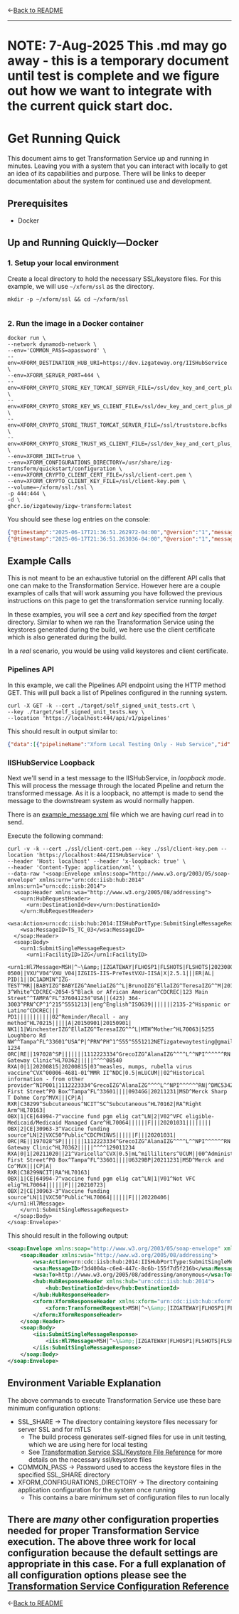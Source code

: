 &larr;[Back to README](../README.md)

---
# NOTE: 7-Aug-2025 This .md may go away - this is a temporary document until test is complete and we figure out how we want to integrate with the current quick start doc.

# Get Running Quick

This document aims to get Transformation Service up and running in minutes. Leaving you with a system that you can interact with locally to get an idea of its capabilities and purpose. There will be links to deeper documentation about the system for continued use and development.

## Prerequisites

- Docker

## Up and Running Quickly—Docker

### 1. Setup your local environment
Create a local directory to hold the necessary SSL/keystore files. For this example, we will use `~/xform/ssl` as the directory.
```shell
mkdir -p ~/xform/ssl && cd ~/xform/ssl
  
```

### 2. Run the image in a Docker container

```shell
docker run \
--network dynamodb-network \
--env='COMMON_PASS=apassword' \
--env=XFORM_DESTINATION_HUB_URI=https://dev.izgateway.org/IISHubService \
--env=XFORM_SERVER_PORT=444 \
--env=XFORM_CRYPTO_STORE_KEY_TOMCAT_SERVER_FILE=/ssl/dev_key_and_cert_plus_phiz_certs_keystore.bcfks \
--env=XFORM_CRYPTO_STORE_KEY_WS_CLIENT_FILE=/ssl/dev_key_and_cert_plus_phiz_certs_keystore.bcfks \
--env=XFORM_CRYPTO_STORE_TRUST_TOMCAT_SERVER_FILE=/ssl/truststore.bcfks \
--env=XFORM_CRYPTO_STORE_TRUST_WS_CLIENT_FILE=/ssl/dev_key_and_cert_plus_phiz_certs_keystore.bcfks \
--env=XFORM_INIT=true \
--env=XFORM_CONFIGURATIONS_DIRECTORY=/usr/share/izg-transform/quickstart/configuration \
--env=XFORM_CRYPTO_CLIENT_CERT_FILE=/ssl/client-cert.pem \
--env=XFORM_CRYPTO_CLIENT_KEY_FILE=/ssl/client-key.pem \
--volume=~/xform/ssl:/ssl \
-p 444:444 \
-d \
ghcr.io/izgateway/izgw-transform:latest
```


You should see these log entries on the console:

```json
{"@timestamp":"2025-06-17T21:36:51.262972-04:00","@version":"1","message":"Xform application loaded","logger_name":"gov.cdc.izgateway.xform.Application","thread_name":"Xform Service","level":"INFO","level_value":20000}
{"@timestamp":"2025-06-17T21:36:51.263036-04:00","@version":"1","message":"Build: xform-0.8.0-202506172057","logger_name":"gov.cdc.izgateway.xform.Application","thread_name":"Xform Service","level":"INFO","level_value":20000}
```

## Example Calls

This is not meant to be an exhaustive tutorial on the different API calls that one can make to the Transformation Service. However here are a couple examples of calls that will work assuming you have followed the previous instructions on this page to get the transformation service running locally.

In these examples, you will see a _cert_ and _key_ specified from the _target_ directory. Similar to when we ran the Transformation Service using the keystores generated during the build, we here use the client certificate which is also generated during the build.

In a _real_ scenario, you would be using valid keystores and client certificate.

### Pipelines API

In this example, we call the Pipelines API endpoint using the HTTP method GET. This will pull back a list of Pipelines configured in the running system.

```shell
curl -X GET -k --cert ./target/self_signed_unit_tests.crt \
--key ./target/self_signed_unit_tests.key \
--location 'https://localhost:444/api/v1/pipelines'
```

This should result in output similar to:

```json
{"data":[{"pipelineName":"Xform Local Testing Only - Hub Service","id":"6e6df3c3-78e7-478f-8c38-f6e937127b1c","organizationId":"7c74f309-810c-4a05-8a8d-4938d099383d","description":"","inboundEndpoint":"izgts:IISHubService","outboundEndpoint":"izghub:IISHubService","active":true,"pipes":[{"id":"cc6fcd21-f395-4155-a82e-8436351659f4","solutionId":"2f81dcd6-329e-4e6b-a9f0-69aa6d5dacfd","solutionVersion":"1.0","preconditions":[]}]}],"has_more":"false"}
```

### IISHubService Loopback

Next we'll send in a test message to the IISHubService, in _loopback mode_. This will process the message through the located Pipeline and return the transformed message. As it is a loopback, no attempt is made to send the message to the downstream system as would normally happen.

There is an [example_message.xml](./quickstart/example_message.xml) file which we are having _curl_ read in to send.

Execute the following command:

```shell
curl -v -k --cert ./ssl/client-cert.pem --key ./ssl/client-key.pem --location 'https://localhost:444/IISHubService' \
--header 'Host: localhost' --header 'x-loopback: true' \
--header 'Content-Type: application/xml' \
--data-raw '<soap:Envelope xmlns:soap="http://www.w3.org/2003/05/soap-envelope" xmlns:urn="urn:cdc:iisb:hub:2014" xmlns:urn1="urn:cdc:iisb:2014">
  <soap:Header xmlns:wsa="http://www.w3.org/2005/08/addressing">
    <urn:HubRequestHeader>
      <urn:DestinationId>dev</urn:DestinationId>
    </urn:HubRequestHeader>
    <wsa:Action>urn:cdc:iisb:hub:2014:IISHubPortType:SubmitSingleMessageRequest</wsa:Action>
    <wsa:MessageID>TS_TC_03</wsa:MessageID>
  </soap:Header>
  <soap:Body>
    <urn1:SubmitSingleMessageRequest>
      <urn1:FacilityID>IZG</urn1:FacilityID>
      <urn1:Hl7Message>MSH|^~\&amp;|IZGATEWAY|FLHOSP1|FLSHOTS|FLSHOTS|20230809110858-0500||VXU^V04^VXU_V04|IZGIIS-IIS-PreTestVXU-IISA|X|2.5.1|||ER|AL|
PID|1||DC1ADMIN^IZG-TEST^MR||BABYIZG^BABYIZG^AmeliaIZG^^L|BrunoIZG^EllaIZG^TeresaIZG^^M|20170723|F||2106-3^White^CDCREC~2054-5^Black or African American^CDCREC|123 Main Street^^TAMPA^FL^376041234^USA||(423) 364-3003^PRN^CP^1^215^5551213||eng^English^ISO639|||||||2135-2^Hispanic or Latino^CDCREC|||
PD1|||||||||||02^Reminder/Recall - any method^HL70215|||||A|20150901|20150901|
NK1|1|WinchesterIZG^EllaIZG^TeresaIZG^^^L|MTH^Mother^HL70063|5255 Loughboro Rd NW^^Tampa^FL^33601^USA^P|^PRN^PH^1^555^5551212NETizgatewaytesting@gmail.com|||||||||||||||||||||||||||^^^^43040-1234
ORC|RE||197028^SP|||||||1112223334^GrecoIZG^AlanaIZG^^^^L^^NPI^^^^^^RN||2223334445^Jones^Casey^^^^L^^NPI^^^^^^MD|||||DMC53427^IZ Gateway Clinic^HL70362|||||^^^^08540
RXA|0|1|20200815|20200815|03^measles, mumps, rubella virus vaccine^CVX^00006-4681-01^MMR II^NDC|0.5|mLUCUM||02^Historical information - from other provider^NIP001|1112223334^GrecoIZG^AlanaIZG^^^^L^^NPI^^^^^^RN|^DMC53427^^^4 First Street^PO Box^Tampa^FL^33601||||0934GG|20211231|MSD^Merck Sharp T Dohme Corp^MVX|||CP|A|
RXR|C38299^Subcutaneous^NCIT^SC^Subcutaneous^HL70162|RA^Right Arm^HL70163|
OBX|1|CE|64994-7^vaccine fund pgm elig cat^LN|2|V02^VFC eligible-Medicaid/Medicaid Managed Care^HL70064||||||F|||20201031||||||||
OBX|2|CE|30963-3^Vaccine funding source^LN|2|VXC50^Public^CDCPHINVS||||||F|||20201031|
ORC|RE||197028^SP|||||||1112223334^GrecoIZG^AlanaIZG^^^^L^^NPI^^^^^^RN||2223334445^Jonesizg^Caseyizg^^^^L^^NPI^^^^^^MD|||||DMC53427^IZ Gateway Clinic^HL70362|||||^^^^129011234
RXA|0|1|20211020||21^Varicella^CVX|0.5|mL^milliliters^UCUM||00^Administered^NIP001|1112223334^GrecoIZG^AlanaIZG^^^^L^^NPI^^^^^^RN|^DMC53427^^^4 First Street^PO Box^Tampa^FL^33601||||U6329BP|20211231|MSD^Merck and Co^MVX|||CP|A|
RXR|C38299NCIT|RA^HL70163|
OBX|1|CE|64994-7^vaccine fund pgm elig cat^LN|1|V01^Not VFC elig^HL70064||||||F|||20210723|
OBX|2|CE|30963-3^Vaccine funding source^LN|1|VXC50^Public^HL70064||||||F|||20220406|
</urn1:Hl7Message>
    </urn1:SubmitSingleMessageRequest>
  </soap:Body>
</soap:Envelope>'
```

This should result in the following output:

```xml
<soap:Envelope xmlns:soap="http://www.w3.org/2003/05/soap-envelope" xmlns:iis="urn:cdc:iisb:2014">
    <soap:Header xmlns:wsa="http://www.w3.org/2005/08/addressing">
        <wsa:Action>urn:cdc:iisb:hub:2014:IISHubPortType:SubmitSingleMessageResponse</wsa:Action>
        <wsa:MessageID>f3d4004a-c6e4-447c-8c6b-155f7d5f216b</wsa:MessageID>
        <wsa:To>http://www.w3.org/2005/08/addressing/anonymous</wsa:To>
        <hub:HubResponseHeader xmlns:hub="urn:cdc:iisb:hub:2014">
            <hub:DestinationId>dev</hub:DestinationId>
        </hub:HubResponseHeader>
        <xform:XformResponseHeader xmlns:xform="urn:cdc:iisb:hub:xform">
            <xform:TransformedRequest>MSH|^~\&amp;|IZGATEWAY|FLHOSP1|FLSHOTS|FLSHOTS|20230809110858-0500||VXU^V04^VXU_V04|AUSTIN1|X|2.5.1|||ER|AL|                PID|1||DC1ADMIN^IZG-TEST^MR||BABYIZG^BABYIZG^AmeliaIZG^^L|XFORM_LOCAL_TESTING^EllaIZG^TeresaIZG^^M|20170723|F||2106-3^White^CDCREC~2054-5^Black                or African American^CDCREC|123 Main Street^^TAMPA^FL^376041234^USA||(423)                364-3003^PRN^CP^1^215^5551213||eng^English^ISO639|||||||2135-2^Hispanic or Latino^CDCREC|||                PD1|||||||||||02^Reminder/Recall - any method^HL70215|||||A|20150901|20150901|                NK1|1|WinchesterIZG^EllaIZG^TeresaIZG^^^L|MTH^Mother^HL70063|5255 Loughboro Rd                NW^^Tampa^FL^33601^USA^P|^PRN^PH^1^555^5551212NETizgatewaytesting@gmail.com|||||||||||||||||||||||||||^^^^43040-1234                ORC|RE||197028^SP|||||||1112223334^GrecoIZG^AlanaIZG^^^^L^^NPI^^^^^^RN||2223334445^Jones^Casey^^^^L^^NPI^^^^^^MD|||||DMC53427^IZ                Gateway Clinic^HL70362|||||^^^^08540                RXA|0|1|20200815|20200815|03^measles, mumps, rubella virus vaccine^CVX^00006-4681-01^MMR                II^NDC|0.5|mLUCUM||02^Historical information - from other                provider^NIP001|1112223334^GrecoIZG^AlanaIZG^^^^L^^NPI^^^^^^RN|^DMC53427^^^4 First Street^PO                Box^Tampa^FL^33601||||0934GG|20211231|MSD^Merck Sharp T Dohme Corp^MVX|||CP|A|                RXR|C38299^Subcutaneous^NCIT^SC^Subcutaneous^HL70162|RA^Right Arm^HL70163|                OBX|1|CE|64994-7^vaccine fund pgm elig cat^LN|2|V02^VFC eligible-Medicaid/Medicaid Managed                Care^HL70064||||||F|||20201031||||||||                OBX|2|CE|30963-3^Vaccine funding source^LN|2|VXC50^Public^CDCPHINVS||||||F|||20201031|                ORC|RE||197028^SP|||||||1112223334^GrecoIZG^AlanaIZG^^^^L^^NPI^^^^^^RN||2223334445^Jonesizg^Caseyizg^^^^L^^NPI^^^^^^MD|||||DMC53427^IZ                Gateway Clinic^HL70362|||||^^^^129011234                RXA|0|1|20211020||21^Varicella^CVX|0.5|mL^milliliters^UCUM||00^Administered^NIP001|1112223334^GrecoIZG^AlanaIZG^^^^L^^NPI^^^^^^RN|^DMC53427^^^4                First Street^PO Box^Tampa^FL^33601||||U6329BP|20211231|MSD^Merck and Co^MVX|||CP|A|                RXR|C38299NCIT|RA^HL70163|                OBX|1|CE|64994-7^vaccine fund pgm elig cat^LN|1|V01^Not VFC elig^HL70064||||||F|||20210723|                OBX|2|CE|30963-3^Vaccine funding source^LN|1|VXC50^Public^HL7</xform:TransformedRequest>
        </xform:XformResponseHeader>
    </soap:Header>
    <soap:Body>
        <iis:SubmitSingleMessageResponse>
            <iis:Hl7Message>MSH|^~\&amp;|IZGATEWAY|FLHOSP1|FLSHOTS|FLSHOTS|20230809110858-0500||VXU^V04^VXU_V04|AUSTIN1|X|2.5.1|||ER|AL|                PID|1||DC1ADMIN^IZG-TEST^MR||BABYIZG^BABYIZG^AmeliaIZG^^L|XFORM_LOCAL_TESTING^EllaIZG^TeresaIZG^^M|20170723|F||2106-3^White^CDCREC~2054-5^Black                or African American^CDCREC|123 Main Street^^TAMPA^FL^376041234^USA||(423)                364-3003^PRN^CP^1^215^5551213||eng^English^ISO639|||||||2135-2^Hispanic or Latino^CDCREC|||                PD1|||||||||||02^Reminder/Recall - any method^HL70215|||||A|20150901|20150901|                NK1|1|WinchesterIZG^EllaIZG^TeresaIZG^^^L|MTH^Mother^HL70063|5255 Loughboro Rd                NW^^Tampa^FL^33601^USA^P|^PRN^PH^1^555^5551212NETizgatewaytesting@gmail.com|||||||||||||||||||||||||||^^^^43040-1234                ORC|RE||197028^SP|||||||1112223334^GrecoIZG^AlanaIZG^^^^L^^NPI^^^^^^RN||2223334445^Jones^Casey^^^^L^^NPI^^^^^^MD|||||DMC53427^IZ                Gateway Clinic^HL70362|||||^^^^08540                RXA|0|1|20200815|20200815|03^measles, mumps, rubella virus vaccine^CVX^00006-4681-01^MMR                II^NDC|0.5|mLUCUM||02^Historical information - from other                provider^NIP001|1112223334^GrecoIZG^AlanaIZG^^^^L^^NPI^^^^^^RN|^DMC53427^^^4 First Street^PO                Box^Tampa^FL^33601||||0934GG|20211231|MSD^Merck Sharp T Dohme Corp^MVX|||CP|A|                RXR|C38299^Subcutaneous^NCIT^SC^Subcutaneous^HL70162|RA^Right Arm^HL70163|                OBX|1|CE|64994-7^vaccine fund pgm elig cat^LN|2|V02^VFC eligible-Medicaid/Medicaid Managed                Care^HL70064||||||F|||20201031||||||||                OBX|2|CE|30963-3^Vaccine funding source^LN|2|VXC50^Public^CDCPHINVS||||||F|||20201031|                ORC|RE||197028^SP|||||||1112223334^GrecoIZG^AlanaIZG^^^^L^^NPI^^^^^^RN||2223334445^Jonesizg^Caseyizg^^^^L^^NPI^^^^^^MD|||||DMC53427^IZ                Gateway Clinic^HL70362|||||^^^^129011234                RXA|0|1|20211020||21^Varicella^CVX|0.5|mL^milliliters^UCUM||00^Administered^NIP001|1112223334^GrecoIZG^AlanaIZG^^^^L^^NPI^^^^^^RN|^DMC53427^^^4                First Street^PO Box^Tampa^FL^33601||||U6329BP|20211231|MSD^Merck and Co^MVX|||CP|A|                RXR|C38299NCIT|RA^HL70163|                OBX|1|CE|64994-7^vaccine fund pgm elig cat^LN|1|V01^Not VFC elig^HL70064||||||F|||20210723|                OBX|2|CE|30963-3^Vaccine funding source^LN|1|VXC50^Public^HL70064||||||F|||20220406</iis:Hl7Message>
        </iis:SubmitSingleMessageResponse>
    </soap:Body>
</soap:Envelope>
```

## Environment Variable Explanation

The above commands to execute Transformation Service use these bare minimum configuration options:

- SSL_SHARE &rarr; The directory containing keystore files necessary for server SSL and for mTLS
    - The build process generates self-signed files for use in unit testing, which we are using here for local testing
    - See [Transformation Service SSL/Keystore File Reference](./KEYSTORE_FILES.md) for more details on the necessary ssl/keystore files
- COMMON_PASS &rarr; Password used to access the keystore files in the specified SSL_SHARE directory
- XFORM_CONFIGURATIONS_DIRECTORY &rarr; The directory containing application configuration for the system once running
    - This contains a bare minimum set of configuration files to run locally

There are _many_ other configuration properties needed for proper Transformation Service execution. The above three work for local configuration because the default settings are appropriate in this case. For a full explanation of all configuration options please see the [Transformation Service Configuration Reference](./CONFIGURATION_REFERENCE.md)
---

&larr;[Back to README](../README.md)
